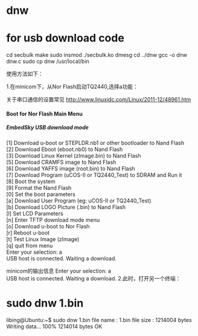 # dnw
# for usb download code 

cd secbulk
make 
sudo insmod ./secbulk.ko 
dmesg
cd ../dnw
gcc -o dnw dnw.c
sudo cp dnw /usr/local/bin


使用方法如下：

1.在minicom下，从Nor Flash启动TQ2440,选择a功能：  

关于串口通信的设置常见 http://www.linuxidc.com/Linux/2011-12/48961.htm

####    Boot for Nor Flash Main Menu   #####                                  
#####     EmbedSky USB download mode     #####                                 
                                                                               
[1] Download u-boot or STEPLDR.nb1 or other bootloader to Nand Flash           
[2] Download Eboot (eboot.nb0) to Nand Flash                                   
[3] Download Linux Kernel (zImage.bin) to Nand Flash                           
[5] Download CRAMFS image to Nand Flash                                        
[6] Download YAFFS image (root.bin) to Nand Flash                              
[7] Download Program (uCOS-II or TQ2440_Test) to SDRAM and Run it              
[8] Boot the system                                                            
[9] Format the Nand Flash                                                      
[0] Set the boot parameters                                                    
[a] Download User Program (eg: uCOS-II or TQ2440_Test)                         
[b] Download LOGO Picture (.bin) to Nand  Flash                                
[l] Set LCD Parameters                                                         
[n] Enter TFTP download mode menu                                              
[o] Download u-boot to Nor Flash                                               
[r] Reboot u-boot                                                              
[t] Test Linux Image (zImage)                    
[q] quit from menu                                                             
Enter your selection: a                                                        
USB host is connected. Waiting a download. 

minicom的输出信息
Enter your selection: a                                                        
USB host is connected. Waiting a download. 
2.此时，打开另一个终端：
# sudo dnw 1.bin
libing@Ubuntu:~$ sudo dnw 1.bin
file name : 1.bin
file size : 1214004 bytes
Writing data...
100%     1214014 bytes     OK
